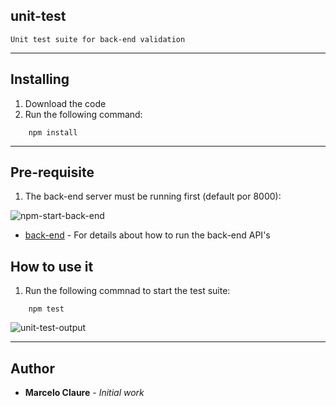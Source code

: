 ## unit-test
```
Unit test suite for back-end validation
```
---
## Installing

1. Download the code
2. Run the following command:
```
    npm install
```
---
## Pre-requisite
1. The back-end server must be running first (default por 8000):

![npm-start-back-end](https://user-images.githubusercontent.com/24611413/67206646-13af7300-f3e0-11e9-8474-040a7dc4e94d.jpg)

* [back-end](https://github.com/mclaure/test-pyramid/tree/master/src/back-end) - For details about how to run the back-end API's 

## How to use it
1. Run the following commnad to start the test suite:
```
    npm test
```
![unit-test-output](https://user-images.githubusercontent.com/24611413/67208998-8c183300-f3e4-11e9-802c-291e530a4d6a.jpg)

---
## Author

* **Marcelo Claure** - *Initial work*
